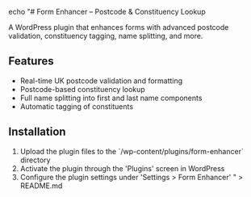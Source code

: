 echo "# Form Enhancer – Postcode & Constituency Lookup

A WordPress plugin that enhances forms with advanced postcode validation, constituency tagging, name splitting, and more.

## Features
- Real-time UK postcode validation and formatting
- Postcode-based constituency lookup
- Full name splitting into first and last name components
- Automatic tagging of constituents

## Installation
1. Upload the plugin files to the \`/wp-content/plugins/form-enhancer\` directory
2. Activate the plugin through the 'Plugins' screen in WordPress
3. Configure the plugin settings under 'Settings > Form Enhancer'
" > README.md